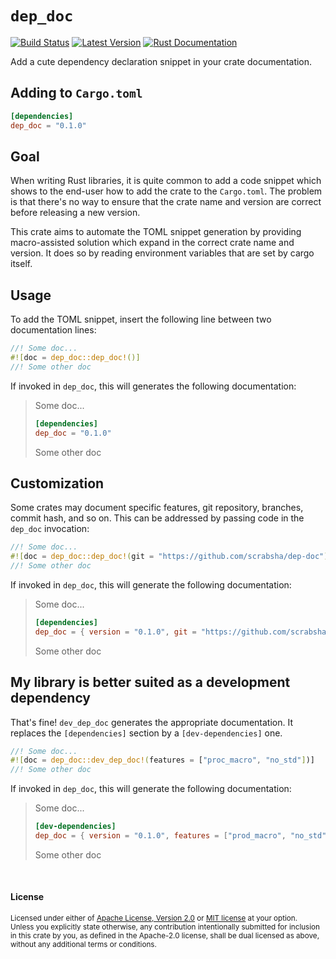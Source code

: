 # `dep_doc`

[![Build Status][actions-badge]][actions-url]
[![Latest Version][version-badge]][version-url]
[![Rust Documentation][docs-badge]][docs-url]

[actions-badge]: https://github.com/yaahc/dep_doc/workflows/Continuous%20integration/badge.svg
[actions-url]: https://github.com/scrabsha/dep_doc/actions?query=workflow%3A%22Continuous+integration%22
[version-badge]: https://img.shields.io/crates/v/dep_doc.svg
[version-url]: https://crates.io/crates/dep_doc
[docs-badge]: https://img.shields.io/badge/docs-latest-blue.svg
[docs-url]: https://docs.rs/dep_doc


Add a cute dependency declaration snippet in your crate documentation.

## Adding to `Cargo.toml`

```TOML
[dependencies]
dep_doc = "0.1.0"
```

## Goal

When writing Rust libraries, it is quite common to add a code snippet
which shows to the end-user how to add the crate to the `Cargo.toml`. The
problem is that there's no way to ensure that the crate name and version
are correct before releasing a new version.

This crate aims to automate the TOML snippet generation by providing
macro-assisted solution which expand in the correct crate name and version.
It does so by reading environment variables that are set by cargo itself.

## Usage

To add the TOML snippet, insert the following line between two documentation
lines:

```rust
//! Some doc...
#![doc = dep_doc::dep_doc!()]
//! Some other doc
```

If invoked in `dep_doc`, this will generates the following documentation:

> Some doc...
> ```TOML
> [dependencies]
> dep_doc = "0.1.0"
> ```
> Some other doc

## Customization

Some crates may document specific features, git repository, branches,
commit hash, and so on. This can be addressed by passing code in the
`dep_doc` invocation:

```rust
//! Some doc...
#![doc = dep_doc::dep_doc!(git = "https://github.com/scrabsha/dep-doc")]
//! Some other doc
```

If invoked in `dep_doc`, this will generate the following documentation:

> Some doc...
> ```TOML
> [dependencies]
> dep_doc = { version = "0.1.0", git = "https://github.com/scrabsha/dep-doc" }
> ```
> Some other doc

## My library is better suited as a development dependency

That's fine! `dev_dep_doc` generates the appropriate documentation. It
replaces the `[dependencies]` section by a `[dev-dependencies]` one.

```rust
//! Some doc...
#![doc = dep_doc::dev_dep_doc!(features = ["proc_macro", "no_std"])]
//! Some other doc
```

If invoked in `dep_doc`, this will generate the following documentation:

> Some doc...
> ```TOML
> [dev-dependencies]
> dep_doc = { version = "0.1.0", features = ["prod_macro", "no_std"] }
> ```
> Some other doc


<br>

#### License

<sup>
Licensed under either of <a href="LICENSE-APACHE">Apache License, Version
2.0</a> or <a href="LICENSE-MIT">MIT license</a> at your option.
</sup>

<br>

<sub>
Unless you explicitly state otherwise, any contribution intentionally submitted
for inclusion in this crate by you, as defined in the Apache-2.0 license, shall
be dual licensed as above, without any additional terms or conditions.
</sub>
